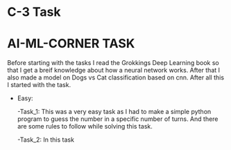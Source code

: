 # C-3 Task

# AI-ML-CORNER TASK

Before starting with the tasks I read the Grokkings Deep Learning book so that I get a breif knowledge about how a neural network works.
After that I also made a model on Dogs vs Cat classification based on cnn.
After all this I started with the task.

- Easy: 
   
   -Task_1: This was a very easy task as I had to make a simple python program to guess the number in a specific number of turns. And there are some rules to follow while solving this task.

   -Task_2: In this task